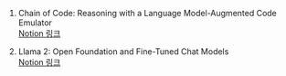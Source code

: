 1. Chain of Code: Reasoning with a Language Model-Augmented Code Emulator  
[Notion 링크](https://www.notion.so/water-bean/1-Chain-of-Code-Reasoning-with-a-Language-Model-Augmented-Code-Emulator-b3441c44cd444db59ba62a262042a62e?pvs=4)

2. Llama 2: Open Foundation and Fine-Tuned Chat Models  
[Notion 링크](https://water-bean.notion.site/2-Llama-2-Open-Foundation-and-Fine-Tuned-Chat-Models-cfc9bd1129424cea988832319c445e75?pvs=4)
